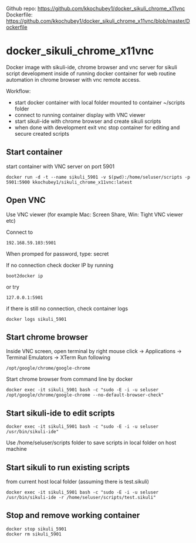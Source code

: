 Github repo: https://github.com/kkochubey1/docker_sikuli_chrome_x11vnc
Dockerfile: https://github.com/kkochubey1/docker_sikuli_chrome_x11vnc/blob/master/Dockerfile

# docker_sikuli_chrome_x11vnc
Docker image with sikuli-ide, chrome browser and vnc server for sikuli script development inside of running docker container for web routine automation in chrome browser with vnc remote access.

Workflow:
- start docker container with local folder mounted to container ~/scripts folder
- connect to running container display with VNC viewer
- start sikuli-ide with chrome browser and create sikuli scripts
- when done with development exit vnc stop container for editing and secure created scripts

## Start container 

start container with VNC server on port 5901

```
docker run -d -t --name sikuli_5901 -v $(pwd):/home/seluser/scripts -p 5901:5900 kkochubey1/sikuli_chrome_x11vnc:latest
```

## Open VNC

Use VNC viewer (for example Mac: Screen Share, Win: Tight VNC viewer etc)

Connect to
``` 
192.168.59.103:5901
```
When promped for password, type: secret

If no connection check docker IP by running
```
boot2docker ip
```
or try 
```
127.0.0.1:5901
```

if there is still no connection, check container logs
```
docker logs sikuli_5901
```

## Start chrome browser

Inside VNC screen, open terminal by right mouse click -> Applications -> Terminal Emulators -> XTerm
Run following
```
/opt/google/chrome/google-chrome
``` 

Start chrome browser from command line by docker
```
docker exec -it sikuli_5901 bash -c "sudo -E -i -u seluser /opt/google/chrome/google-chrome --no-default-browser-check"
```

## Start sikuli-ide to edit scripts
```
docker exec -it sikuli_5901 bash -c "sudo -E -i -u seluser /usr/bin/sikuli-ide"
```
Use /home/seluser/scripts folder to save scripts in local folder on host machine

## Start sikuli to run existing scripts 
from current host local folder (assuming there is test.sikuli)
```
docker exec -it sikuli_5901 bash -c "sudo -E -i -u seluser /usr/bin/sikuli-ide -r /home/seluser/scripts/test.sikuli"
```

## Stop and remove working container 

```
docker stop sikuli_5901
docker rm sikuli_5901
```
